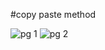 
#copy paste method

![pg 1](https://github.com/user-attachments/assets/887951b0-0b55-4719-9bfe-5bb606e08031)
![pg 2](https://github.com/user-attachments/assets/8a4c3c4c-bcad-4b6c-99af-ad99191146d7)
